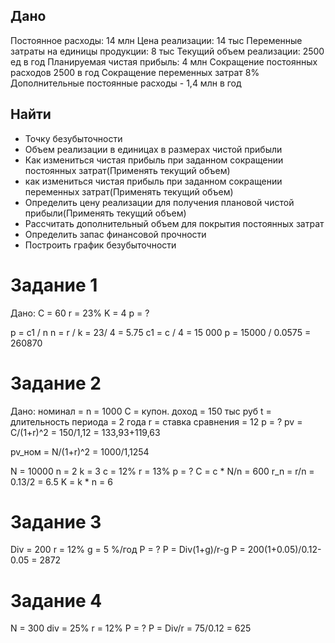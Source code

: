 ## **Дано**
Постоянное расходы: 14 млн
Цена реализации: 14 тыс
Переменные затраты на единицы продукции: 8 тыс
Текущий объем реализации: 2500 ед в год
Планируемая чистая прибыль: 4 млн
Сокращение постоянных расходов 2500 в год
Сокращение переменных затрат 8%
Дополнительные постоянные расходы - 1,4 млн в год
## **Найти**
- Точку безубыточности
- Объем реализации в единицах в размерах чистой прибыли
- Как измениться чистая прибыль при заданном сокращении постоянных затрат(Применять текущий объем)
- как измениться чистая прибыль при заданном сокращении переменных затрат(Применять текущий объем)
- Определить цену реализации для получения плановой чистой прибыли(Применять текущий объем)
- Рассчитать дополнительный объем для покрытия постоянных затрат
- Определить запас финансовой прочности
- Построить график безубыточности

# Задание 1
Дано:
C = 60
r = 23%
K = 4
p = ?

p = c1 / n
n = r / k = 23/ 4 = 5.75
c1 = c / 4 = 15 000
p = 15000 / 0.0575 = 260870

# Задание 2
Дано: 
номинал = n = 1000
C = купон. доход = 150 тыс руб
t = длительность периода = 2 года
r = ставка сравнения = 12
p = ?
pv = C/(1+r)^2 = 150/1,12 = 133,93+119,63

pv_ном = N/(1+r)^2 = 1000/1,1254

N = 10000
n = 2
k = 3
c = 12%
r = 13%
p = ?
C = c * N/n = 600
r_n = r/n = 0.13/2 = 6.5
K = k * n = 6

# Задание 3
Div = 200
r = 12%
g = 5 %/год
P = ?
P = Div(1+g)/r-g
P = 200(1+0.05)/0.12-0.05 = 2872

# Задание 4
N = 300
div = 25%
r = 12%
P = ?
P = Div/r = 75/0.12 = 625